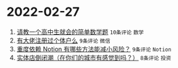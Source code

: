 # 2022-02-27

1. [请教一个高中生就会的简单数学题](https://www.v2ex.com/t/836671) `10条评论` `数学`
1. [有大佬注册过个体户么](https://www.v2ex.com/t/836669) `9条评论` `微信`
1. [重度依赖 Notion 有哪些方法能减小风险？](https://www.v2ex.com/t/836664) `9条评论` `Notion`
1. [实体店倒闭潮（在你们的城市有感觉到吗？）](https://www.v2ex.com/t/836665) `8条评论` `投资`
